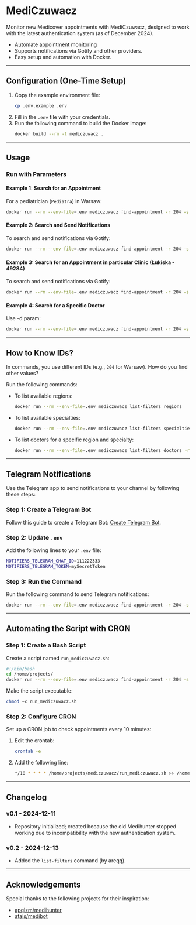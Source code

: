 # MediCzuwacz

Monitor new Medicover appointments with MediCzuwacz, designed to work with the latest authentication system (as of December 2024).

- Automate appointment monitoring
- Supports notifications via Gotify and other providers.
- Easy setup and automation with Docker.

 
---

## Configuration (One-Time Setup)
1. Copy the example environment file:
   ```bash
   cp .env.example .env
   ```
2. Fill in the `.env` file with your credentials.
3. Run the following command to build the Docker image:
    ```bash
    docker build --rm -t mediczuwacz .
    ```

---

## Usage

### Run with Parameters
#### Example 1: Search for an Appointment
For a pediatrician (`Pediatra`) in Warsaw:
```bash
docker run --rm --env-file=.env mediczuwacz find-appointment -r 204 -s 132 -f "2024-12-11"
```

#### Example 2: Search and Send Notifications
To search and send notifications via Gotify:
```bash
docker run --rm --env-file=.env mediczuwacz find-appointment -r 204 -s 132 -f "2024-12-11" -n gotify -t "Pediatra"
```

#### Example 3: Search for an Appointment in particular Clinic (Łukiska - 49284)
To search and send notifications via Gotify:
```bash
docker run --rm --env-file=.env mediczuwacz find-appointment -r 204 -s 132 -f "2024-12-11" -c 49284 -n gotify -t "Pediatra"
```

#### Example 4: Search for a Specific Doctor
Use -d param:
```bash
docker run --rm --env-file=.env mediczuwacz find-appointment -r 204 -s 132 -d 394 -f "2024-12-16"
```

---

## How to Know IDs?
In commands, you use different IDs (e.g., `204` for Warsaw). How do you find other values?

Run the following commands:

- To list available regions:
  ```bash
  docker run --rm --env-file=.env mediczuwacz list-filters regions
  ```

- To list available specialties:
  ```bash
  docker run --rm --env-file=.env mediczuwacz list-filters specialties
  ```

- To list doctors for a specific region and specialty:
  ```bash
  docker run --rm --env-file=.env mediczuwacz list-filters doctors -r 204 -s 132
  ```

---

## Telegram Notifications
Use the Telegram app to send notifications to your channel by following these steps:

### Step 1: Create a Telegram Bot
Follow this guide to create a Telegram Bot: [Create Telegram Bot](https://gist.github.com/nafiesl/4ad622f344cd1dc3bb1ecbe468ff9f8a).

### Step 2: Update `.env`
Add the following lines to your `.env` file:
```bash
NOTIFIERS_TELEGRAM_CHAT_ID=111222333
NOTIFIERS_TELEGRAM_TOKEN=mySecretToken
```

### Step 3: Run the Command
Run the following command to send Telegram notifications:
```bash
docker run --rm --env-file=.env mediczuwacz find-appointment -r 204 -s 132 -f "2024-12-11" -n telegram -t "Pediatra"
```

---

## Automating the Script with CRON
### Step 1: Create a Bash Script
Create a script named `run_mediczuwacz.sh`:
```bash
#!/bin/bash
cd /home/projects/
docker run --rm --env-file=.env mediczuwacz find-appointment -r 204 -s 132 -f "2024-12-11" -n gotify -t "Pediatra"
```
Make the script executable:
```bash
chmod +x run_mediczuwacz.sh
```

### Step 2: Configure CRON
Set up a CRON job to check appointments every 10 minutes:
1. Edit the crontab:
   ```bash
   crontab -e
   ```
2. Add the following line:
   ```bash
   */10 * * * * /home/projects/mediczuwacz/run_mediczuwacz.sh >> /home/projects/mediczuwacz/cron_log.txt 2>&1
   ```


---

## Changelog

### v0.1 - 2024-12-11
- Repository initialized; created because the old Medihunter stopped working due to incompatibility with the new authentication system.

### v0.2 - 2024-12-13
- Added the `list-filters` command (by areqq).


---

## Acknowledgements
Special thanks to the following projects for their inspiration:
- [apqlzm/medihunter](https://github.com/apqlzm/medihunter)
- [atais/medibot](https://github.com/atais/medibot)


